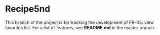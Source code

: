# Recipe5nd
This branch of the project is for tracking the development of FR-05: view favorites list. For a list of features, see **README.md** in the master branch.
